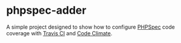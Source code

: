 # phpspec-adder

A simple project designed to show how to configure [PHPSpec](http://www.phpspec.net) code coverage with [Travis CI](https://travis-ci.org/) and [Code Climate](https://codeclimate.com).
